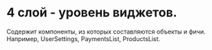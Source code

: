 # 4 слой - уровень виджетов.

Содержит компоненты, из которых составляются объекты и фичи. Например, UserSettings, PaymentsList, ProductsList.
